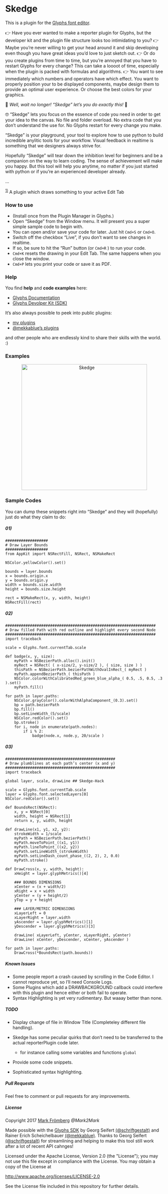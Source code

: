 # Skedge

This is a plugin for the [Glyphs font editor](http://glyphsapp.com/).


👉 Have you ever wanted to make a <a name="myfootnote1">reporter</a> plugin for Glyphs, but the developer kit and the plugin file structure looks too intimidating to you?
👉 Maybe you’re never willing to get your head around it and skip developing even though you have great ideas you’d love to just sketch out.
👉 Or do you create plugins from time to time, but you’re annoyed that you have to restart Glyphs for every change? This can take a loooot of time, especially when the plugin is packed with formulas and algorithms.
👉 You want to see immediately which numbers and operators have which effect. You want to properly position your to be displayed components, maybe design them to provide an optimal user experience. Or choose the best colors for your graphics.

🎉 *Well, wait no longer! “Skedge” let’s you do exactly this!* 🎉

🤓 “Skedge” lets you focus on the essence of code you need in order to get your idea to the canvas. No file and folder overload. No extra code that you don’t understand the use for. No Glyphs restart for every change you make.

“Skedge” is your playground, your tool to explore how to use python to build incredible anylitic tools for your workflow.
Visual feedback in realtime is something that we designers always strive for.

Hopefully “Skedge” will tear down the inhibition level for beginners and be a companion on the way to learn coding. The sense of achievement will make you happy.
But this tool will help you anytime, no matter if you just started with python or if you’re an experienced developer already.

...

<sup>[1)](#myfootnote1)</sup>
A plugin which draws something to your active Edit Tab



### How to use

- (Install once from the Plugin Manager in Glyphs.)
- Open “Skedge” from the Window menu. It will present you a super simple sample code to begin with.
- You can open and/or save your code for later. Just hit `Cmd+S` or `Cmd+O`.
- Switch off the checkbox “Live”, if you don’t want to see changes in realtime.
- If so, be sure to hit the “Run” button (or `Cmd+R` ) to run your code.
- `Cmd+K` resets the drawing in your Edit Tab. The same happens when you close the window.
- `Cmd+P` lets you print your code or save it as PDF.

### Help

You find **help** and **code examples** here:
- [Glyphs Documentation](https://docu.glyphsapp.com/)
- [Glyphs Devolper Kit (SDK)](https://github.com/schriftgestalt/GlyphsSDK)

It’s also always possible to peek into public plugins:
- [my plugins](https://github.com/Mark2Mark/Glyphsapp-Plugins)
- [@mekkablue’s plugins](https://github.com/mekkablue)

and other people who are endlessly kind to share their skills with the world. :)

### Examples

<p align="center"> 
<img src="https://github.com/Mark2Mark/Skedge/blob/master/Images/Skedge%20Screenshot%201.png" alt="Skedge" height="400px">
</p> 


### Sample Codes

You can dump these snippets right into “Skedge” and they will (hopefully) just do what they claim to do:

##### 01)
```
###################
# Draw Layer Bounds
###################
from AppKit import NSRectFill, NSRect, NSMakeRect

NSColor.yellowColor().set()

bounds = layer.bounds
x = bounds.origin.x
y = bounds.origin.y
width = bounds.size.width
height = bounds.size.height

rect = NSMakeRect(x, y, width, height)
NSRectFill(rect)
```

##### 02)
```
###################################################################
# Draw filled Path with red outline and highlight every second Node
###################################################################
import traceback

scale = Glyphs.font.currentTab.scale

def badge(x, y, size):
	myPath = NSBezierPath.alloc().init()
	myRect = NSRect( ( x-size/2, y-size/2 ), ( size, size ) )
	thisPath = NSBezierPath.bezierPathWithOvalInRect_( myRect )
	myPath.appendBezierPath_( thisPath )
	NSColor.colorWithCalibratedRed_green_blue_alpha_( 0.5, .5, 0.5, .3 ).set()
	myPath.fill()

for path in layer.paths:
	NSColor.grayColor().colorWithAlphaComponent_(0.3).set()
	bp = path.bezierPath
	bp.fill()
	bp.setLineWidth_(5/scale)
	NSColor.redColor().set()	
	bp.stroke()
	for i, node in enumerate(path.nodes):
		if i % 2:
			badge(node.x, node.y, 20/scale )
```

##### 03)
```
#################################################
# Draw plumblines at each path’s center (x and y)
#################################################
import traceback

global layer, scale, drawLine ## Skedge-Hack

scale = Glyphs.font.currentTab.scale
layer = Glyphs.font.selectedLayers[0]
NSColor.redColor().set()

def BoundsRect(NSRect):
	x, y = NSRect[0]
	width, height = NSRect[1]
	return x, y, width, height

def drawLine(x1, y1, x2, y2):
	strokeWidth = 1/scale
	myPath = NSBezierPath.bezierPath()
	myPath.moveToPoint_((x1, y1))
	myPath.lineToPoint_((x2, y2))
	myPath.setLineWidth_(strokeWidth)
	myPath.setLineDash_count_phase_((2, 2), 2, 0.0)
	myPath.stroke()

def DrawCross(x, y, width, height):
	xHeight = layer.glyphMetrics()[4]

	### BOUNDS DIMENSIONS
	xCenter = (x + width/2)
	xRight = x + width
	yCenter = (y + height/2)
	yTop = y + height

	### LAYER/METRIC DIMENSIONS
	xLayerLeft = 0
	xLayerRight = layer.width
	yAscender = layer.glyphMetrics()[1]
	yDescender = layer.glyphMetrics()[3]

	drawLine( xLayerLeft, yCenter, xLayerRight, yCenter)
	drawLine( xCenter, yDescender, xCenter, yAscender )

for path in layer.paths:
	DrawCross(*BoundsRect(path.bounds))
```


##### Known Issues

- Some people report a crash caused by scrolling in the Code Editor. I cannot reproduce yet, so I’ll need Console Logs.
- Some Plugins which add a DRAWBACKGROUND callback could interfere with this plugin and hence either or both fail to operate.
- Syntax Highlighting is yet very rudimentary. But waaay better than none.

##### TODO

- Display change of file in Window Title (Completeley different file handling).

- Skedge has some peculiar quirks that don’t need to be transferred to the actual reporterPlugin code later.

    * for instance calling some variables and functions `global`

- Provide some code snippets.

- Sophisticated syntax highlighting.

##### Pull Requests

Feel free to comment or pull requests for any improvements.

##### License

Copyright 2017 [Mark Frömberg](http://www.markfromberg.com/) *@Mark2Mark*

Made possible with the [Glyphs SDK](https://github.com/schriftgestalt/GlyphsSDK) by Georg Seifert [(@schriftgestalt)](https://github.com/schriftgestalt) and Rainer Erich Scheichelbauer [(@mekkablue)](https://github.com/mekkablue).
Thanks to Georg Seifert [(@schriftgestalt)](https://github.com/schriftgestalt) for streamlining and helping to make this tool still work after a lot of recent API cahnges!

Licensed under the Apache License, Version 2.0 (the "License");
you may not use this file except in compliance with the License.
You may obtain a copy of the License at

http://www.apache.org/licenses/LICENSE-2.0

See the License file included in this repository for further details.
